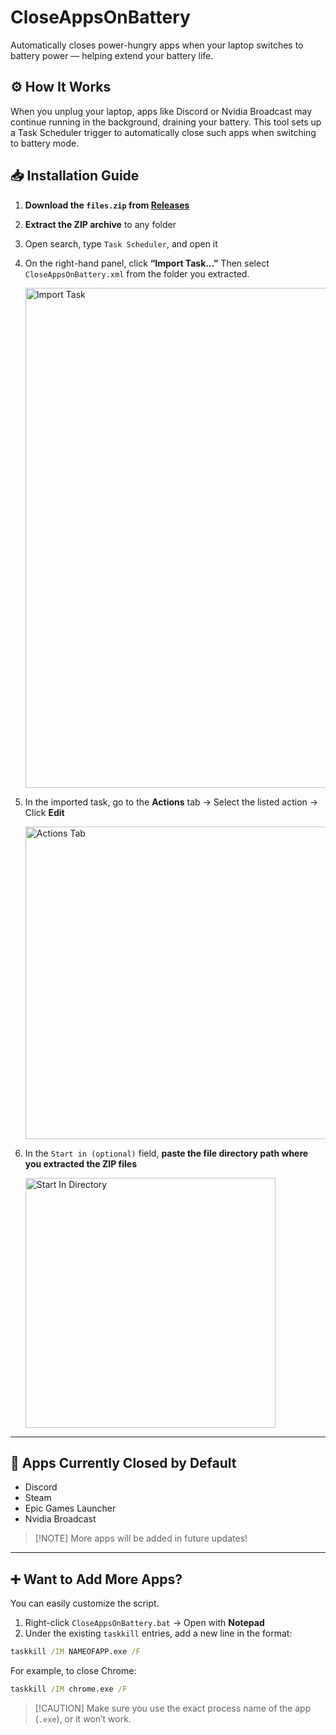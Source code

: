 
# CloseAppsOnBattery

Automatically closes power-hungry apps when your laptop switches to battery power — helping extend your battery life.

## ⚙️ How It Works

When you unplug your laptop, apps like Discord or Nvidia Broadcast may continue running in the background, draining your battery. This tool sets up a Task Scheduler trigger to automatically close such apps when switching to battery mode.

## 📥 Installation Guide

1. **Download the `files.zip` from [Releases](https://github.com/mrc2rules/CloseAppsOnBattery/releases)**

2. **Extract the ZIP archive** to any folder

3. Open search, type `Task Scheduler`, and open it

4. On the right-hand panel, click **“Import Task…”**
   Then select `CloseAppsOnBattery.xml` from the folder you extracted.

   <img src="https://github.com/user-attachments/assets/61bb810c-f103-4911-ae15-24422b822844" alt="Import Task" width="800"/>

5. In the imported task, go to the **Actions** tab → Select the listed action → Click **Edit**

   <img src="https://github.com/user-attachments/assets/b80b347c-720b-4a12-8d28-c2ebbdfac1d8" alt="Actions Tab" width="500"/>

6. In the `Start in (optional)` field, **paste the file directory path where you extracted the ZIP files**

   <img src="https://github.com/user-attachments/assets/aa1e03b1-419b-4d14-ab31-5a898fb40dde" alt="Start In Directory" width="400"/>

---

## 🛑 Apps Currently Closed by Default

* Discord
* Steam
* Epic Games Launcher
* Nvidia Broadcast

> \[!NOTE]
> More apps will be added in future updates!

---

## ➕ Want to Add More Apps?

You can easily customize the script.

1. Right-click `CloseAppsOnBattery.bat` → Open with **Notepad**
2. Under the existing `taskkill` entries, add a new line in the format:

```bat
taskkill /IM NAMEOFAPP.exe /F
```

For example, to close Chrome:

```bat
taskkill /IM chrome.exe /F
```

> \[!CAUTION]
> Make sure you use the exact process name of the app (`.exe`), or it won’t work.


